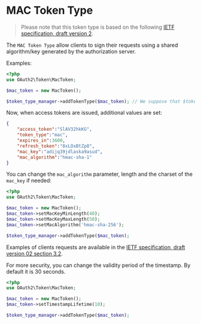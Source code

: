 # MAC Token Type

> Please note that this token type is based on the following [IETF specification, draft version 2](https://tools.ietf.org/html/draft-ietf-oauth-v2-http-mac-02).

The `MAC Token Type` allow clients to sign their requests using a shared algorithm/key generated by the authorization server.

Examples:

```php
<?php
use OAuth2\Token\MacToken;

$mac_token = new MacToken();

$token_type_manager->addTokenType($mac_token); // We suppose that $token_type_manager is an instance of a `OAuth2\Token\TokenTypeManagerInterface`.
```

Now, when access tokens are issued, additional values are set:

```json
{
    "access_token":"SlAV32hkKG",
    "token_type":"mac",
    "expires_in":3600,
    "refresh_token":"8xLOxBtZp8",
    "mac_key":"adijq39jdlaska9asud",
    "mac_algorithm":"hmac-sha-1"
}
```

You can change the `mac_algorithm` parameter, length and the charset of the `mac_key` if needed:

```php
<?php
use OAuth2\Token\MacToken;

$mac_token = new MacToken();
$mac_token->setMacKeyMinLength(40);
$mac_token->setMacKeyMaxLength(50);
$mac_token->setMacAlgorithm('hmac-sha-256');

$token_type_manager->addTokenType($mac_token);
```

Examples of clients requests are available in the [IETF specification, draft version 02 section 3.2](https://tools.ietf.org/html/draft-ietf-oauth-v2-http-mac-02#section-3.2).

For more security, you can change the validity period of the timestamp. By default it is 30 seconds.

```php
<?php
use OAuth2\Token\MacToken;

$mac_token = new MacToken();
$mac_token->setTimestampLifetime(10);

$token_type_manager->addTokenType($mac_token);
```
